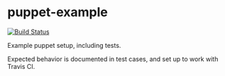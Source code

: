 puppet-example
==============
[![Build Status](https://travis-ci.org/Yuav/puppet-example.png?branch=master)](https://travis-ci.org/Yuav/puppet-example)

Example puppet setup, including tests.

Expected behavior is documented in test cases, and set up to work with Travis CI.

